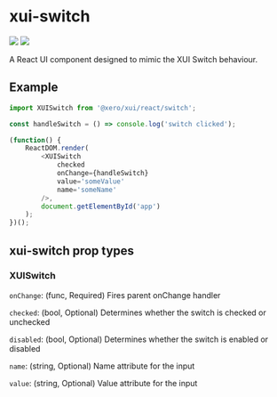 xui-switch
===========
![](https://img.shields.io/badge/XUI-%5E9.7.0%20%7C%7C%20%5E10.0.0-blue.svg)
![](https://img.shields.io/badge/React-^15.5.4-blue.svg)


A React UI component designed to mimic the XUI Switch behaviour.

## Example
```js
import XUISwitch from '@xero/xui/react/switch';

const handleSwitch = () => console.log('switch clicked');

(function() {
	ReactDOM.render(
		<XUISwitch
			checked
			onChange={handleSwitch}
			value='someValue'
			name='someName'
		/>,
		document.getElementById('app')
	);
})();

```

## xui-switch prop types

### XUISwitch
`onChange`: (func, Required)  Fires parent onChange handler

`checked`: (bool, Optional) Determines whether the switch is checked or unchecked

`disabled`: (bool, Optional) Determines whether the switch is enabled or disabled

`name`: (string, Optional) Name attribute for the input

`value`: (string, Optional) Value attribute for the input
